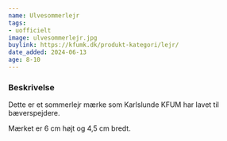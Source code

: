 ```yaml
---
name: Ulvesommerlejr
tags:
- uofficielt
image: ulvesommerlejr.jpg
buylink: https://kfumk.dk/produkt-kategori/lejr/
date_added: 2024-06-13
age: 8-10
---
```

### Beskrivelse

Dette er et sommerlejr mærke som Karlslunde KFUM har lavet til bæverspejdere.

Mærket er 6 cm højt og 4,5 cm bredt.